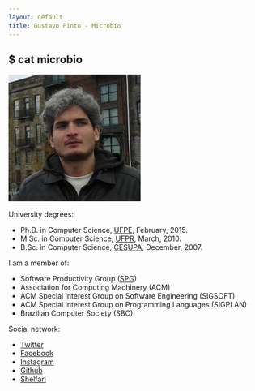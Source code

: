 ```yaml
---
layout: default
title: Gustavo Pinto - Microbio
---
```


## $ cat microbio


![ghlp](../lost+found/ghlp.jpg)


University degrees:

- Ph.D. in Computer Science, [UFPE](http://cin.ufpe.br), February, 2015.
- M.Sc. in Computer Science, [UFPR](http://www.inf.ufpr.br/dinf/), March, 2010.
- B.Sc. in Computer Science, [CESUPA](http://www.cesupa.br), December, 2007.

I am a member of:

- Software Productivity Group ([SPG](http://twiki.cin.ufpe.br/twiki/bin/view/SPG/))
- Association for Computing Machinery (ACM)
- ACM Special Interest Group on Software Engineering (SIGSOFT)
- ACM Special Interest Group on Programming Languages (SIGPLAN)
- Brazilian Computer Society (SBC)

Social network:

- [Twitter](http://www.twitter.com/gustavopinto)
- [Facebook](https://www.facebook.com/ghpinto)
- [Instagram](http://instagram.com/gustavohlp)
- [Github](http://www.github.com/gustavopinto)
- [Shelfari](http://www.shelfari.com/gustavopinto/shelf)
